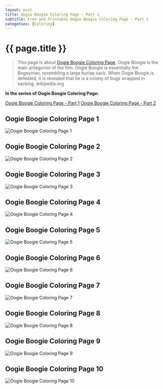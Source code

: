 ```yaml
---
layout: post
title: Oogie Boogie Coloring Page - Part 1
subtitle: Free and Printable Oogie Boogie Coloring Page - Part 1
categoties: [Coloring]
---
```

{{ page.title }}
================
> This page is about [Oogie Boogie Coloring Page](https://hoanghabelle.github.io/). Oogie Boogie is the main antagonist of the film. Oogie Boogie is essentially the Bogeyman, resembling a large burlap sack. When Oogie Boogie is defeated, it is revealed that he is a colony of bugs wrapped in sacking. wikipedia.org

**In the series of Oogie Boogie Coloring Page:**

[Oogie Boogie Coloring Page - Part 1](https://hoanghabelle.github.io/2017/11/03/Oogie-Boogie-Coloring-Page-part-1.html)
[Oogie Boogie Coloring Page - Part 2](https://hoanghabelle.github.io/2017/11/03/Oogie-Boogie-Coloring-Page-part-2.html)

## Oogie Boogie Coloring Page 1
![Oogie Boogie Coloring Page 1](https://hoanghabelle.github.io/img/Oogie-Boogie-Coloring-Page%20(1).jpg "Oogie Boogie Coloring Page 1")

## Oogie Boogie Coloring Page 2
![Oogie Boogie Coloring Page 2](https://hoanghabelle.github.io/img/Oogie-Boogie-Coloring-Page%20(2).jpg "Oogie Boogie Coloring Page 2")

## Oogie Boogie Coloring Page 3
![Oogie Boogie Coloring Page 3](https://hoanghabelle.github.io/img/Oogie-Boogie-Coloring-Page%20(3).jpg "Oogie Boogie Coloring Page 3")

## Oogie Boogie Coloring Page 4
![Oogie Boogie Coloring Page 4](https://hoanghabelle.github.io/img/Oogie-Boogie-Coloring-Page%20(4).jpg "Oogie Boogie Coloring Page 4")

<script async src="//pagead2.googlesyndication.com/pagead/js/adsbygoogle.js"></script><ins class="adsbygoogle" style="display:block" data-ad-format="fluid" data-ad-layout-key="-8i+1w-dq+e9+ft" data-ad-client="ca-pub-6753140515841889" data-ad-slot="6190446671"></ins> <script> (adsbygoogle = window.adsbygoogle || []).push({}); </script>

## Oogie Boogie Coloring Page 5
![Oogie Boogie Coloring Page 5](https://hoanghabelle.github.io/img/Oogie-Boogie-Coloring-Page%20(5).jpg "Oogie Boogie Coloring Page 5")

## Oogie Boogie Coloring Page 6
![Oogie Boogie Coloring Page 6](https://hoanghabelle.github.io/img/Oogie-Boogie-Coloring-Page%20(6).jpg "Oogie Boogie Coloring Page 6")

## Oogie Boogie Coloring Page 7
![Oogie Boogie Coloring Page 7](https://hoanghabelle.github.io/img/Oogie-Boogie-Coloring-Page%20(7).jpg "Oogie Boogie Coloring Page 7")

## Oogie Boogie Coloring Page 8
![Oogie Boogie Coloring Page 8](https://hoanghabelle.github.io/img/Oogie-Boogie-Coloring-Page%20(8).jpg "Oogie Boogie Coloring Page 8")

<script async src="//pagead2.googlesyndication.com/pagead/js/adsbygoogle.js"></script><ins class="adsbygoogle" style="display:block" data-ad-format="fluid" data-ad-layout-key="-8i+1w-dq+e9+ft" data-ad-client="ca-pub-6753140515841889" data-ad-slot="6190446671"></ins> <script> (adsbygoogle = window.adsbygoogle || []).push({}); </script>

## Oogie Boogie Coloring Page 9
![Oogie Boogie Coloring Page 9](https://hoanghabelle.github.io/img/Oogie-Boogie-Coloring-Page%20(9).jpg "Oogie Boogie Coloring Page 9")

## Oogie Boogie Coloring Page 10
![Oogie Boogie Coloring Page 10](https://hoanghabelle.github.io/img/Oogie-Boogie-Coloring-Page%20(10).jpg "Oogie Boogie Coloring Page 10")

